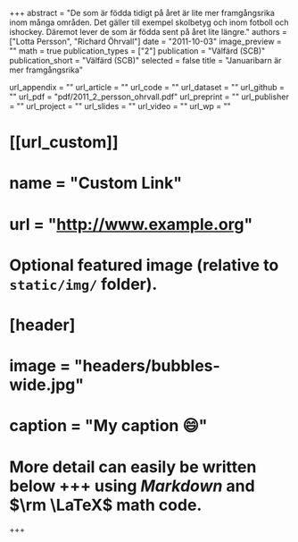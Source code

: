 +++
abstract = "De som är födda tidigt på året är lite mer framgångsrika inom många områden. Det gäller till exempel skolbetyg och inom fotboll och ishockey. Däremot lever de som är födda sent på året lite längre."
authors = ["Lotta Persson", "Richard Öhrvall"]
date = "2011-10-03"
image_preview = ""
math = true
publication_types = ["2"]
publication = "Välfärd (SCB)"
publication_short = "Välfärd (SCB)"
selected = false
title = "Januaribarn är mer framgångsrika"

url_appendix = ""
url_article = ""
url_code = ""
url_dataset = ""
url_github = ""
url_pdf = "pdf/2011_2_persson_ohrvall.pdf"
url_preprint = ""
url_publisher  = ""
url_project = ""
url_slides = ""
url_video = ""
url_wp = ""

# [[url_custom]]
# name = "Custom Link"
# url = "http://www.example.org"

# Optional featured image (relative to `static/img/` folder).
# [header]
# image = "headers/bubbles-wide.jpg"
# caption = "My caption :smile:"


# More detail can easily be written below +++ using *Markdown* and $\rm \LaTeX$ math code.
+++
